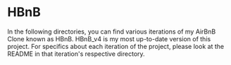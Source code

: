 # HBnB
In the following directories, you can find various iterations of my AirBnB Clone known as HBnB. HBnB_v4 is my most up-to-date version of this project. For specifics about each iteration of the project, please look at the README in that iteration's respective directory.